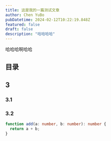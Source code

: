 ```yaml
---
title: 这是我的一篇测试文章
author: Chen YuBo
pubDatetime: 2024-02-12T10:22:19.848Z
featured: false
draft: false
description: "哈哈哈哈"
---
```


哈哈哈啊哈哈

## 目录

## 3

### 3.1

### 3.2

```ts
function add(a: number, b: number): number {
  return a + b;
}
```
